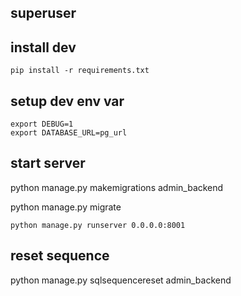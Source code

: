 ## superuser


## install dev

```
pip install -r requirements.txt
```

## setup dev env var
```
export DEBUG=1
export DATABASE_URL=pg_url
```


## start server

python manage.py makemigrations admin_backend

python manage.py migrate

```
python manage.py runserver 0.0.0.0:8001
```

## reset sequence

python manage.py sqlsequencereset admin_backend
